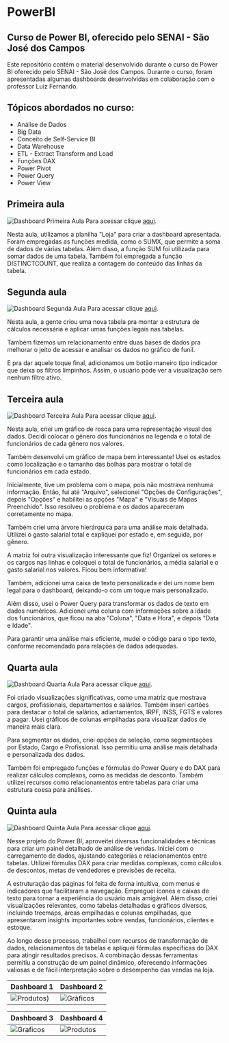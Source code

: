 # PowerBI

## Curso de Power BI, oferecido pelo SENAI - São José dos Campos

Este repositório contém o material desenvolvido durante o curso de Power BI oferecido pelo SENAI - São José dos Campos. Durante o curso, foram apresentadas algumas dashboards desenvolvidas em colaboração com o professor Luiz Fernando.

## Tópicos abordados no curso:

- Análise de Dados
- Big Data
- Conceito de Self-Service BI
- Data Warehouse
- ETL - Extract Transform and Load
- Funções DAX
- Power Pivot
- Power Query
- Power View

## Primeira aula 

![Dashboard Primeira Aula](https://github.com/marcelouchoas/PowerBI/blob/main/Dashboard/Aula%201.png)
Para acessar clique [aqui](https://github.com/marcelouchoas/PowerBI/tree/main/Aula%201).

Nesta aula, utilizamos a planilha "Loja" para criar a dashboard apresentada. Foram empregadas as funções medida, como o SUMX, que permite a soma de dados de várias tabelas. Além disso, a função SUM foi utilizada para somar dados de uma tabela. Também foi empregada a função DISTINCTCOUNT, que realiza a contagem do conteúdo das linhas da tabela.



## Segunda aula 

![Dashboard Segunda Aula](https://github.com/marcelouchoas/PowerBI/blob/main/Dashboard/Aula%202.png)
Para acessar clique [aqui](https://github.com/marcelouchoas/PowerBI/tree/main/Aula%202).

Nesta aula, a gente criou uma nova tabela pra montar a estrutura de cálculos necessária e aplicar umas funções legais nas tabelas.

Também fizemos um relacionamento entre duas bases de dados pra melhorar o jeito de acessar e analisar os dados no gráfico de funil.

E pra dar aquele toque final, adicionamos um botão maneiro tipo indicador que deixa os filtros limpinhos. Assim, o usuário pode ver a visualização sem nenhum filtro ativo.


## Terceira aula 

![Dashboard Terceira Aula](https://github.com/marcelouchoas/PowerBI/blob/main/Dashboard/Aula%203.png)
Para acessar clique [aqui](https://github.com/marcelouchoas/PowerBI/tree/main/Aula%203).

Nesta aula, criei um gráfico de rosca para uma representação visual dos dados. Decidi colocar o gênero dos funcionários na legenda e o total de funcionários de cada gênero nos valores.

Também desenvolvi um gráfico de mapa bem interessante! Usei os estados como localização e o tamanho das bolhas para mostrar o total de funcionários em cada estado.

Inicialmente, tive um problema com o mapa, pois não mostrava nenhuma informação. Então, fui até "Arquivo", selecionei "Opções de Configurações", depois "Opções" e habilitei as opções "Mapa" e "Visuais de Mapas Preenchido". Isso resolveu o problema e os dados apareceram corretamente no mapa.

Também criei uma árvore hierárquica para uma análise mais detalhada. Utilizei o gasto salarial total e expliquei por estado e, em seguida, por gênero.

A matriz foi outra visualização interessante que fiz! Organizei os setores e os cargos nas linhas e coloquei o total de funcionários, a média salarial e o gasto salarial nos valores. Ficou bem informativa!

Também, adicionei uma caixa de texto personalizada e dei um nome bem legal para o dashboard, deixando-o com um toque mais personalizado.

Além disso, usei o Power Query para transformar os dados de texto em dados numéricos. Adicionei uma coluna com informações sobre a idade dos funcionários, que ficou na aba "Coluna", "Data e Hora", e depois "Data e Idade".

Para garantir uma análise mais eficiente, mudei o código para o tipo texto, conforme recomendado para relações de dados adequadas.

## Quarta aula 

![Dashboard Quarta Aula](https://github.com/marcelouchoas/PowerBI/blob/main/Dashboard/Aula%204.png)
Para acessar clique [aqui](https://github.com/marcelouchoas/PowerBI/tree/main/Aula%204).

Foi criado visualizações significativas, como uma matriz que mostrava cargos, profissionais, departamentos e salários. Também inseri cartões para destacar o total de salários, adiantamentos, IRPF, INSS, FGTS e valores a pagar. Usei gráficos de colunas empilhadas para visualizar dados de maneira mais clara.

Para segmentar os dados, criei opções de seleção, como segmentações por Estado, Cargo e Profissional. Isso permitiu uma análise mais detalhada e personalizada dos dados.

Também foi empregado funções e fórmulas do Power Query e do DAX para realizar cálculos complexos, como as medidas de desconto. Também utilizei recursos como relacionamentos entre tabelas para criar uma estrutura coesa para análises.


## Quinta aula 

![Dashboard Quinta Aula](https://github.com/marcelouchoas/PowerBI/blob/main/Dashboard/Aula%205%201.png)
Para acessar clique [aqui](https://github.com/marcelouchoas/PowerBI/tree/main/Aula%205).

Nesse projeto do Power BI, aproveitei diversas funcionalidades e técnicas para criar um painel detalhado de análise de vendas. Iniciei com o carregamento de dados, ajustando categorias e relacionamentos entre tabelas. Utilizei fórmulas DAX para criar medidas complexas, como cálculos de descontos, metas de vendedores e previsões de receita.

A estruturação das páginas foi feita de forma intuitiva, com menus e indicadores que facilitaram a navegação. Empreguei ícones e caixas de texto para tornar a experiência do usuário mais amigável. Além disso, criei visualizações relevantes, como tabelas detalhadas e gráficos diversos, incluindo treemaps, áreas empilhadas e colunas empilhadas, que apresentaram insights importantes sobre vendas, funcionários, clientes e estoque.

Ao longo desse processo, trabalhei com recursos de transformação de dados, relacionamentos de tabelas e apliquei fórmulas específicas do DAX para atingir resultados precisos. A combinação dessas ferramentas permitiu a construção de um painel dinâmico, oferecendo informações valiosas e de fácil interpretação sobre o desempenho das vendas na loja.

| Dashboard 1         | Dashboard 2         |
|------------------|------------------|
| ![Produtos](https://github.com/marcelouchoas/PowerBI/blob/main/Dashboard/Aula%205%202.png)) | ![Gráficos](https://github.com/marcelouchoas/PowerBI/blob/main/Dashboard/Aula%205%203.png) |

| Dashboard 3         | Dashboard 4         |
|------------------|------------------|
| ![Graficos](https://github.com/marcelouchoas/PowerBI/blob/main/Dashboard/Aula%205%204.png) | ![Produtos](https://github.com/marcelouchoas/PowerBI/blob/main/Dashboard/Aula%205%205.png) |


